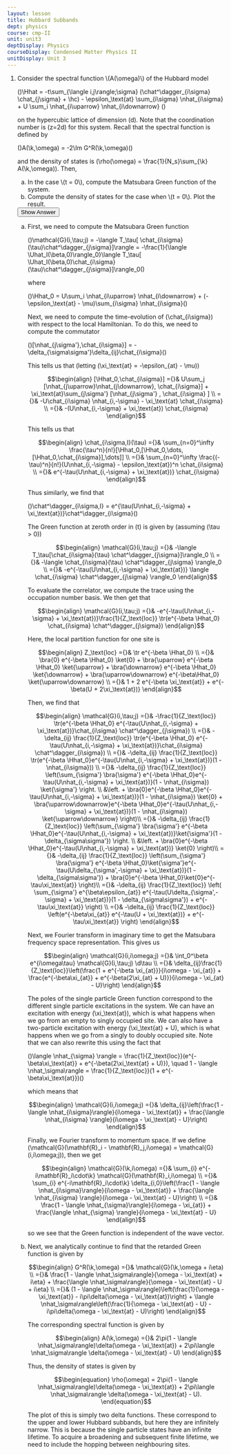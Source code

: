 ```yaml
---
layout: lesson
title: Hubbard Subbands 
dept: physics
course: cmp-II
unit: unit3
deptDisplay: Physics
courseDisplay: Condensed Matter Physics II
unitDisplay: Unit 3
---
```


<ol>
<li> <div class="exercise">  Consider the spectral function \(A(\omega)\) of the Hubbard model

\(\)\Hhat = -t\sum_{\langle i,j\rangle;\sigma} (\chat^\dagger_{i\sigma} \chat_{j\sigma} + \hc) - \epsilon_\text{at} \sum_{i\sigma} \nhat_{i\sigma} + U \sum_i \nhat_{i\uparrow} \nhat_{i\downarrow} \(\)

on the hypercubic lattice of dimension \(d\). Note that the coordination number is \(z=2d\) for this system. Recall that the spectral function is defined by

\(\)A(\k,\omega) = -2\Im G^R(\k,\omega)\(\)

and the density of states is \(\rho(\omega) = \frac{1}{N_s}\sum_{\k} A(\k,\omega)\). Then, 

<ol type="a">
<li> In the case \(t = 0\), compute the Matsubara Green function of the system.
</li>
<li> Compute the density of states for the case when \(t = 0\). Plot the result.
 </li></ol>

<div class="answerBox"> 
 <button onclick="myFunction('answer18')" class="answerButton">Show Answer</button> 
 <div  id='answer18' class="answer" >
<ol type="a">
<li> First, we need to compute the Matsubara Green function

\(\)\mathcal{G}(i,\tau;j) = -\langle T_\tau[ \chat_{i\sigma}(\tau)\chat^\dagger_{j\sigma}]\rangle = -\frac{1}{\langle \Uhat_I(\beta,0)\rangle_0}\langle T_\tau[ \Uhat_I(\beta,0)\chat_{i\sigma}(\tau)\chat^\dagger_{j\sigma}]\rangle_0\(\)

where 

\(\)\Hhat_0 = U\sum_i \nhat_{i\uparrow} \nhat_{i\downarrow} + (-\epsilon_\text{at} - \mu)\sum_{i\sigma} \nhat_{i\sigma}\(\)

Next, we need to compute the time-evolution of \(\chat_{i\sigma}\) with respect to the local Hamiltonian. To do this, we need to compute the commutator 

\(\)[\nhat_{j\sigma'},\chat_{i\sigma}] = -\delta_{\sigma\sigma'}\delta_{ij}\chat_{i\sigma}\(\)

This tells us that (letting \(\xi_\text{at} = -\epsilon_{at} - \mu\))

$$\begin{align}
[\Hhat_0,\chat_{i\sigma}] ={}& U\sum_j [\nhat_{j\uparrow}\nhat_{j\downarrow}, \chat_{i\sigma}] + \xi_\text{at}\sum_{j\sigma'} [\nhat_{j\sigma'} , \chat_{i\sigma} ] \\
={}& -U\chat_{i\sigma} \nhat_{i,-\sigma} - \xi_\text{at} \chat_{i\sigma} \\
={}& -(U\nhat_{i,-\sigma} + \xi_\text{at}) \chat_{i\sigma}
\end{align}$$

This tells us that 

$$\begin{align}
\chat_{i\sigma,I}(\tau) ={}& \sum_{n=0}^\infty \frac{\tau^n}{n!}[\Hhat_0,[\Hhat_0,\dots,[\Hhat_0,\chat_{i\sigma}],\dots]] \\
={}& \sum_{n=0}^\infty \frac{(-\tau)^n}{n!}(U\nhat_{i,-\sigma} - \epsilon_\text{at})^n \chat_{i\sigma} \\
={}& e^{-\tau(U\nhat_{i,-\sigma} + \xi_\text{at})} \chat_{i\sigma}
\end{align}$$

Thus similarly, we find that 

\(\)\chat^\dagger_{i\sigma,I} = e^{\tau(U\nhat_{i,-\sigma} + \xi_\text{at})}\chat^\dagger_{i\sigma}\(\)

The Green function at zeroth order in \(t\) is given by (assuming \(\tau > 0\))

$$\begin{align}
\mathcal{G}(i,\tau;j) ={}& -\langle T_\tau[\chat_{i\sigma}(\tau) \chat^\dagger_{j\sigma}]\rangle_0 \\
={}& -\langle \chat_{i\sigma}(\tau) \chat^\dagger_{j\sigma} \rangle_0 \\
={}& -e^{-\tau(U\nhat_{i,-\sigma} + \xi_\text{at})} \langle \chat_{i\sigma} \chat^\dagger_{j\sigma} \rangle_0
\end{align}$$

To evaluate the correlator, we compute the trace using the occupation number basis. We then get that 

$$\begin{align}
\mathcal{G}(i,\tau;j) ={}& -e^{-\tau(U\nhat_{i,-\sigma} + \xi_\text{at})}\frac{1}{Z_\text{loc}}  \tr(e^{-\beta \Hhat_0} \chat_{i\sigma} \chat^\dagger_{j\sigma}) 
\end{align}$$

Here, the local partition function for one site is

$$\begin{align}
Z_\text{loc} ={}& \tr e^{-\beta \Hhat_0} \\
={}& \bra{0} e^{-\beta \Hhat_0} \ket{0} + \bra{\uparrow} e^{-\beta \Hhat_0} \ket{\uparrow} + \bra{\downarrow} e^{-\beta \Hhat_0} \ket{\downarrow} + \bra{\uparrow\downarrow} e^{-\beta\Hhat_0} \ket{\uparrow\downarrow} \\
={}& 1 + 2 e^{-\beta \xi_\text{at}} + e^{-\beta(U + 2\xi_\text{at})} 
\end{align}$$

Then, we find that 

$$\begin{align}
\mathcal{G}(i,\tau;j) ={}& -\frac{1}{Z_\text{loc}}  \tr(e^{-\beta \Hhat_0} e^{-\tau(U\nhat_{i,-\sigma} + \xi_\text{at})}\chat_{i\sigma} \chat^\dagger_{j\sigma}) \\
={}& -\delta_{ij} \frac{1}{Z_\text{loc}}  \tr(e^{-\beta \Hhat_0} e^{-\tau(U\nhat_{i,-\sigma} + \xi_\text{at})}\chat_{i\sigma} \chat^\dagger_{i\sigma}) \\
={}& -\delta_{ij} \frac{1}{Z_\text{loc}}  \tr(e^{-\beta \Hhat_0}e^{-\tau(U\nhat_{i,-\sigma} + \xi_\text{at})}(1 - \nhat_{i\sigma})) \\
={}& -\delta_{ij} \frac{1}{Z_\text{loc}}  \left(\sum_{\sigma'} \bra{\sigma'} e^{-\beta \Hhat_0}e^{-\tau(U\nhat_{i,-\sigma} + \xi_\text{at})}(1 - \nhat_{i\sigma}) \ket{\sigma'}   \right. \\
&\left. + \bra{0}e^{-\beta \Hhat_0}e^{-\tau(U\nhat_{i,-\sigma} + \xi_\text{at})}(1 - \nhat_{i\sigma}) \ket{0} + \bra{\uparrow\downarrow}e^{-\beta \Hhat_0}e^{-\tau(U\nhat_{i,-\sigma} + \xi_\text{at})}(1 - \nhat_{i\sigma}) \ket{\uparrow\downarrow}  \right)\\
={}& -\delta_{ij} \frac{1}{Z_\text{loc}}  \left(\sum_{\sigma'} \bra{\sigma'} e^{-\beta \Hhat_0}e^{-\tau(U\nhat_{i,-\sigma} + \xi_\text{at})}\ket{\sigma'}(1 - \delta_{\sigma\sigma'})    \right. \\
&\left. + \bra{0}e^{-\beta \Hhat_0}e^{-\tau(U\nhat_{i,-\sigma} + \xi_\text{at})} \ket{0}  \right)\\
={}& -\delta_{ij} \frac{1}{Z_\text{loc}}  \left(\sum_{\sigma'} \bra{\sigma'} e^{-\beta \Hhat_0}\ket{\sigma'}e^{-\tau(U\delta_{\sigma',-\sigma} + \xi_\text{at})}(1 - \delta_{\sigma\sigma'}) + \bra{0}e^{-\beta \Hhat_0}\ket{0}e^{-\tau\xi_\text{at}} \right)\\
={}& -\delta_{ij} \frac{1}{Z_\text{loc}}  \left( \sum_{\sigma'} e^{\beta\epsilon_{at}} e^{-\tau(U\delta_{\sigma',-\sigma} + \xi_\text{at})}(1 - \delta_{\sigma\sigma'}) + e^{-\tau\xi_\text{at}} \right) \\
={}& -\delta_{ij} \frac{1}{Z_\text{loc}}  \left(e^{-\beta\xi_{at}} e^{-\tau(U + \xi_\text{at})} + e^{-\tau\xi_\text{at}} \right)
\end{align}$$

Next, we Fourier transform in imaginary time to get the Matsubara frequency space representation. This gives us 

$$\begin{align}
\mathcal{G}(i,i\omega;j) ={}& \int_0^\beta e^{i\omega\tau} \mathcal{G}(i,\tau;j) \d\tau \\
={}& \delta_{ij}\frac{1}{Z_\text{loc}}\left(\frac{1 + e^{-\beta \xi_{at}}}{i\omega - \xi_{at}} + \frac{e^{-\beta\xi_{at}} + e^{-\beta(2\xi_{at} + U)}}{i\omega - \xi_{at} - U}\right)
\end{align}$$

The poles of the single particle Green function correspond to the different single particle excitations in the system. We can have an excitation with energy \(\xi_\text{at}\), which is what happens when we go from an empty to singly occupied site. We can also have a two-particle excitation with energy \(\xi_\text{at} + U\), which is what happens when we go from a singly to doubly occupied site. Note that we can also rewrite this using the fact that 

\(\)\langle \nhat_{\sigma} \rangle = \frac{1}{Z_\text{loc}}(e^{-\beta\xi_\text{at}} + e^{-\beta(2\xi_\text{at} + U)}), \quad 1 - \langle \nhat_\sigma\rangle = \frac{1}{Z_\text{loc}}(1 + e^{-\beta\xi_\text{at}})\(\)

which means that 

$$\begin{align}
\mathcal{G}(i,i\omega;j) ={}& \delta_{ij}\left(\frac{1 - \langle \nhat_{i\sigma}\rangle}{i\omega - \xi_\text{at}} + \frac{\langle \nhat_{i\sigma} \rangle}{i\omega - \xi_\text{at} - U}\right)
\end{align}$$

Finally, we Fourier transform to momentum space. If we define \(\mathcal{G}(\mathbf{R}_i - \mathbf{R}_j,i\omega) = \mathcal{G}(i,i\omega;j)\), then we get

$$\begin{align}
\mathcal{G}(\k,i\omega) ={}& \sum_{i} e^{-i\mathbf{R}_i\cdot\k} \mathcal{G}(\mathbf{R}_i,i\omega) \\
={}& \sum_{i} e^{-i\mathbf{R}_i\cdot\k}  \delta_{i,0}\left(\frac{1 - \langle \nhat_{i\sigma}\rangle}{i\omega - \xi_\text{at}} + \frac{\langle \nhat_{i\sigma} \rangle}{i\omega - \xi_\text{at} - U}\right) \\
={}& \frac{1 - \langle \nhat_{\sigma}\rangle}{i\omega - \xi_{at}} + \frac{\langle \nhat_{\sigma} \rangle}{i\omega - \xi_\text{at} - U}
\end{align}$$

so we see that the Green function is independent of the wave vector.

</li>
<li> Next, we analytically continue to find that the retarded Green function is given by

$$\begin{align}
G^R(\k,\omega) ={}& \mathcal{G}(\k,\omega + i\eta) \\
={}& \frac{1 - \langle \nhat_\sigma\rangle}{\omega - \xi_\text{at} + i\eta} + \frac{\langle \nhat_\sigma\rangle}{\omega - \xi_\text{at} - U + i\eta} \\
={}& (1 - \langle \nhat_\sigma\rangle)\left(\frac{1}{\omega - \xi_\text{at}} - i\pi\delta(\omega - \xi_\text{at})\right) + \langle \nhat_\sigma\rangle\left(\frac{1}{\omega - \xi_\text{at} - U} - i\pi\delta(\omega - \xi_\text{at} - U)\right)
\end{align}$$

The corresponding spectral function is given by 

$$\begin{align}
A(\k,\omega) ={}& 2\pi(1 - \langle \nhat_\sigma\rangle)\delta(\omega - \xi_\text{at}) + 2\pi\langle \nhat_\sigma\rangle \delta(\omega - \xi_\text{at} - U)
\end{align}$$

Thus, the density of states is given by 

$$\begin{equation}
\rho(\omega) = 2\pi(1 - \langle \nhat_\sigma\rangle)\delta(\omega - \xi_\text{at}) + 2\pi\langle \nhat_\sigma\rangle \delta(\omega - \xi_\text{at} - U).
\end{equation}$$

The plot of this is simply two delta functions. These correspond to the upper and lower Hubbard subbands, but here they are infinitely narrow. This is because the single particle states have an infinite lifetime. To acquire a broadening and subsequent finite lifetime, we need to include the hopping between neighbouring sites.

 
 
 
 
 
</li></ol>
</div> 
 </div>



</div> </li></ol>


